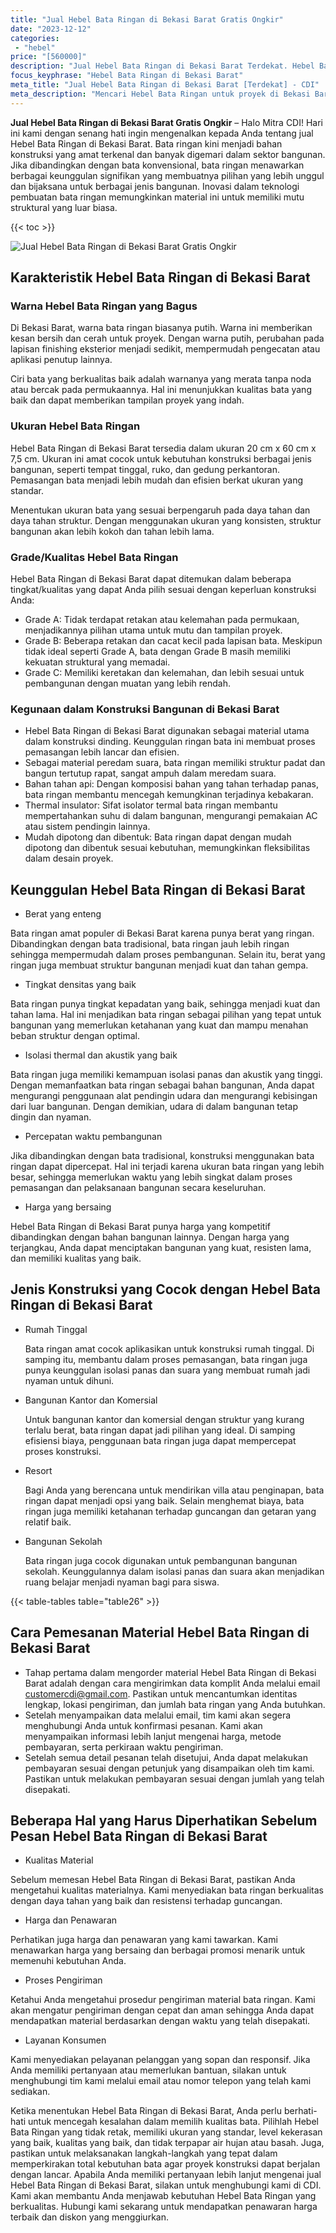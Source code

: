 ```yaml
---
title: "Jual Hebel Bata Ringan di Bekasi Barat Gratis Ongkir"
date: "2023-12-12"
categories:
 - "hebel"
price: "[560000]"
description: "Jual Hebel Bata Ringan di Bekasi Barat Terdekat. Hebel Bata Ringan ini sering dipakai dalam proyek pembangunan sebagai bahan bangunan yang tahan lama dan berkualitas. Silakan hubungi kami untuk informasi lebih lanjut."
focus_keyphrase: "Hebel Bata Ringan di Bekasi Barat"
meta_title: "Jual Hebel Bata Ringan di Bekasi Barat [Terdekat] - CDI"
meta_description: "Mencari Hebel Bata Ringan untuk proyek di Bekasi Barat? Kami memiliki Hebel Bata Ringan berkualitas untuk bahan bangunan dinding. Segera dapatkan penawaran terbaik."
---
```


**Jual Hebel Bata Ringan di Bekasi Barat Gratis Ongkir** – Halo Mitra CDI! Hari ini kami dengan senang hati ingin mengenalkan kepada Anda tentang jual Hebel Bata Ringan di Bekasi Barat. Bata ringan kini menjadi bahan konstruksi yang amat terkenal dan banyak digemari dalam sektor bangunan. Jika dibandingkan dengan bata konvensional, bata ringan menawarkan berbagai keunggulan signifikan yang membuatnya pilihan yang lebih unggul dan bijaksana untuk berbagai jenis bangunan. Inovasi dalam teknologi pembuatan bata ringan memungkinkan material ini untuk memiliki mutu struktural yang luar biasa.

{{< toc >}}

![Jual Hebel Bata Ringan di Bekasi Barat Gratis Ongkir](/images/hebel/hebel-bataringan-15.jpg)

## Karakteristik Hebel Bata Ringan di Bekasi Barat

### Warna Hebel Bata Ringan yang Bagus

Di Bekasi Barat, warna bata ringan biasanya putih. Warna ini memberikan kesan bersih dan cerah untuk proyek. Dengan warna putih, perubahan pada lapisan finishing eksterior menjadi sedikit, mempermudah pengecatan atau aplikasi penutup lainnya.

Ciri bata yang berkualitas baik adalah warnanya yang merata tanpa noda atau bercak pada permukaannya. Hal ini menunjukkan kualitas bata yang baik dan dapat memberikan tampilan proyek yang indah.

### Ukuran Hebel Bata Ringan

Hebel Bata Ringan di Bekasi Barat tersedia dalam ukuran 20 cm x 60 cm x 7,5 cm. Ukuran ini amat cocok untuk kebutuhan konstruksi berbagai jenis bangunan, seperti tempat tinggal, ruko, dan gedung perkantoran. Pemasangan bata menjadi lebih mudah dan efisien berkat ukuran yang standar.

Menentukan ukuran bata yang sesuai berpengaruh pada daya tahan dan daya tahan struktur. Dengan menggunakan ukuran yang konsisten, struktur bangunan akan lebih kokoh dan tahan lebih lama.

### Grade/Kualitas Hebel Bata Ringan

Hebel Bata Ringan di Bekasi Barat dapat ditemukan dalam beberapa tingkat/kualitas yang dapat Anda pilih sesuai dengan keperluan konstruksi Anda:

*   Grade A: Tidak terdapat retakan atau kelemahan pada permukaan, menjadikannya pilihan utama untuk mutu dan tampilan proyek.
*   Grade B: Beberapa retakan dan cacat kecil pada lapisan bata. Meskipun tidak ideal seperti Grade A, bata dengan Grade B masih memiliki kekuatan struktural yang memadai.
*   Grade C: Memiliki keretakan dan kelemahan, dan lebih sesuai untuk pembangunan dengan muatan yang lebih rendah.

### Kegunaan dalam Konstruksi Bangunan di Bekasi Barat

*   Hebel Bata Ringan di Bekasi Barat digunakan sebagai material utama dalam konstruksi dinding. Keunggulan ringan bata ini membuat proses pemasangan lebih lancar dan efisien.
*   Sebagai material peredam suara, bata ringan memiliki struktur padat dan bangun tertutup rapat, sangat ampuh dalam meredam suara.
*   Bahan tahan api: Dengan komposisi bahan yang tahan terhadap panas, bata ringan membantu mencegah kemungkinan terjadinya kebakaran.
*   Thermal insulator: Sifat isolator termal bata ringan membantu mempertahankan suhu di dalam bangunan, mengurangi pemakaian AC atau sistem pendingin lainnya.
*   Mudah dipotong dan dibentuk: Bata ringan dapat dengan mudah dipotong dan dibentuk sesuai kebutuhan, memungkinkan fleksibilitas dalam desain proyek.

## Keunggulan Hebel Bata Ringan di Bekasi Barat

*   Berat yang enteng

Bata ringan amat populer di Bekasi Barat karena punya berat yang ringan. Dibandingkan dengan bata tradisional, bata ringan jauh lebih ringan sehingga mempermudah dalam proses pembangunan. Selain itu, berat yang ringan juga membuat struktur bangunan menjadi kuat dan tahan gempa.
*   Tingkat densitas yang baik

Bata ringan punya tingkat kepadatan yang baik, sehingga menjadi kuat dan tahan lama. Hal ini menjadikan bata ringan sebagai pilihan yang tepat untuk bangunan yang memerlukan ketahanan yang kuat dan mampu menahan beban struktur dengan optimal.
*   Isolasi thermal dan akustik yang baik

Bata ringan juga memiliki kemampuan isolasi panas dan akustik yang tinggi. Dengan memanfaatkan bata ringan sebagai bahan bangunan, Anda dapat mengurangi penggunaan alat pendingin udara dan mengurangi kebisingan dari luar bangunan. Dengan demikian, udara di dalam bangunan tetap dingin dan nyaman.
*   Percepatan waktu pembangunan

Jika dibandingkan dengan bata tradisional, konstruksi menggunakan bata ringan dapat dipercepat. Hal ini terjadi karena ukuran bata ringan yang lebih besar, sehingga memerlukan waktu yang lebih singkat dalam proses pemasangan dan pelaksanaan bangunan secara keseluruhan.
*   Harga yang bersaing

Hebel Bata Ringan di Bekasi Barat punya harga yang kompetitif dibandingkan dengan bahan bangunan lainnya. Dengan harga yang terjangkau, Anda dapat menciptakan bangunan yang kuat, resisten lama, dan memiliki kualitas yang baik.

## Jenis Konstruksi yang Cocok dengan Hebel Bata Ringan di Bekasi Barat

*   Rumah Tinggal

    Bata ringan amat cocok aplikasikan untuk konstruksi rumah tinggal. Di samping itu, membantu dalam proses pemasangan, bata ringan juga punya keunggulan isolasi panas dan suara yang membuat rumah jadi nyaman untuk dihuni.
*   Bangunan Kantor dan Komersial

    Untuk bangunan kantor dan komersial dengan struktur yang kurang terlalu berat, bata ringan dapat jadi pilihan yang ideal. Di samping efisiensi biaya, penggunaan bata ringan juga dapat mempercepat proses konstruksi.
*   Resort

    Bagi Anda yang berencana untuk mendirikan villa atau penginapan, bata ringan dapat menjadi opsi yang baik. Selain menghemat biaya, bata ringan juga memiliki ketahanan terhadap guncangan dan getaran yang relatif baik.
*   Bangunan Sekolah

    Bata ringan juga cocok digunakan untuk pembangunan bangunan sekolah. Keunggulannya dalam isolasi panas dan suara akan menjadikan ruang belajar menjadi nyaman bagi para siswa.

{{< table-tables table="table26" >}}

## Cara Pemesanan Material Hebel Bata Ringan di Bekasi Barat

*   Tahap pertama dalam mengorder material Hebel Bata Ringan di Bekasi Barat adalah dengan cara mengirimkan data komplit Anda melalui email customercdi@gmail.com. Pastikan untuk mencantumkan identitas lengkap, lokasi pengiriman, dan jumlah bata ringan yang Anda butuhkan.
*   Setelah menyampaikan data melalui email, tim kami akan segera menghubungi Anda untuk konfirmasi pesanan. Kami akan menyampaikan informasi lebih lanjut mengenai harga, metode pembayaran, serta perkiraan waktu pengiriman.
*   Setelah semua detail pesanan telah disetujui, Anda dapat melakukan pembayaran sesuai dengan petunjuk yang disampaikan oleh tim kami. Pastikan untuk melakukan pembayaran sesuai dengan jumlah yang telah disepakati.

## Beberapa Hal yang Harus Diperhatikan Sebelum Pesan Hebel Bata Ringan di Bekasi Barat

*   Kualitas Material

Sebelum memesan Hebel Bata Ringan di Bekasi Barat, pastikan Anda mengetahui kualitas materialnya. Kami menyediakan bata ringan berkualitas dengan daya tahan yang baik dan resistensi terhadap guncangan.
*   Harga dan Penawaran

Perhatikan juga harga dan penawaran yang kami tawarkan. Kami menawarkan harga yang bersaing dan berbagai promosi menarik untuk memenuhi kebutuhan Anda.
*   Proses Pengiriman

Ketahui Anda mengetahui prosedur pengiriman material bata ringan. Kami akan mengatur pengiriman dengan cepat dan aman sehingga Anda dapat mendapatkan material berdasarkan dengan waktu yang telah disepakati.
*   Layanan Konsumen

Kami menyediakan pelayanan pelanggan yang sopan dan responsif. Jika Anda memiliki pertanyaan atau memerlukan bantuan, silakan untuk menghubungi tim kami melalui email atau nomor telepon yang telah kami sediakan.

Ketika menentukan Hebel Bata Ringan di Bekasi Barat, Anda perlu berhati-hati untuk mencegah kesalahan dalam memilih kualitas bata. Pilihlah Hebel Bata Ringan yang tidak retak, memiliki ukuran yang standar, level kekerasan yang baik, kualitas yang baik, dan tidak terpapar air hujan atau basah. Juga, pastikan untuk melaksanakan langkah-langkah yang tepat dalam memperkirakan total kebutuhan bata agar proyek konstruksi dapat berjalan dengan lancar. Apabila Anda memiliki pertanyaan lebih lanjut mengenai jual Hebel Bata Ringan di Bekasi Barat, silakan untuk menghubungi kami di CDI. Kami akan membantu Anda menjawab kebutuhan Hebel Bata Ringan yang berkualitas. Hubungi kami sekarang untuk mendapatkan penawaran harga terbaik dan diskon yang menggiurkan.
